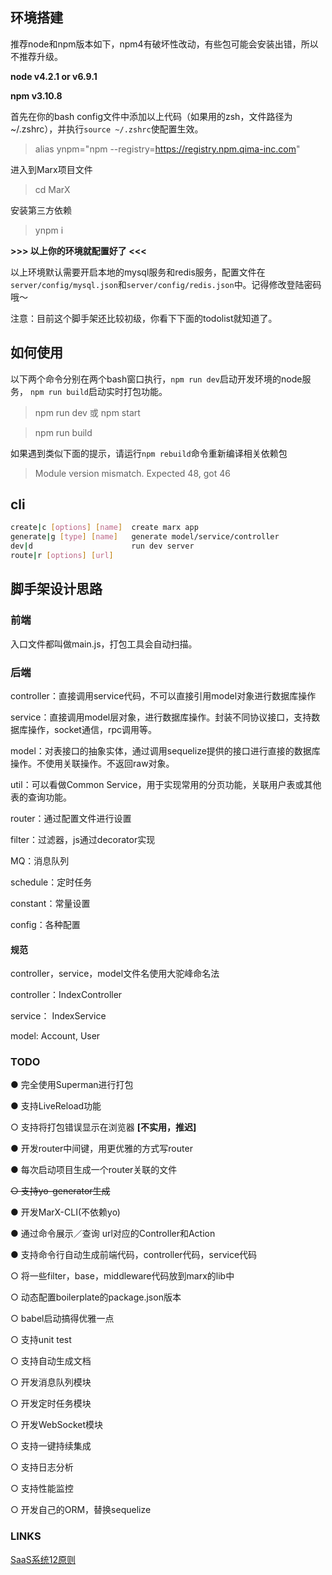 ## 环境搭建

推荐node和npm版本如下，npm4有破坏性改动，有些包可能会安装出错，所以不推荐升级。

**node v4.2.1 or v6.9.1**

**npm v3.10.8**

首先在你的bash config文件中添加以上代码（如果用的zsh，文件路径为~/.zshrc），并执行`source ~/.zshrc`使配置生效。

> alias ynpm="npm --registry=https://registry.npm.qima-inc.com"

进入到Marx项目文件

> cd MarX

安装第三方依赖

> ynpm i


**>>> 以上你的环境就配置好了 <<<**

以上环境默认需要开启本地的mysql服务和redis服务，配置文件在`server/config/mysql.json`和`server/config/redis.json`中。记得修改登陆密码哦～

注意：目前这个脚手架还比较初级，你看下下面的todolist就知道了。

## 如何使用

以下两个命令分别在两个bash窗口执行，`npm run dev`启动开发环境的node服务，
`npm run build`启动实时打包功能。

> npm run dev 或 npm start

> npm run build

如果遇到类似下面的提示，请运行`npm rebuild`命令重新编译相关依赖包

> Module version mismatch. Expected 48, got 46

## cli

```bash
create|c [options] [name]  create marx app
generate|g [type] [name]   generate model/service/controller
dev|d                      run dev server
route|r [options] [url]  
```


## 脚手架设计思路

### 前端

入口文件都叫做main.js，打包工具会自动扫描。

### 后端

controller：直接调用service代码，不可以直接引用model对象进行数据库操作

service：直接调用model层对象，进行数据库操作。封装不同协议接口，支持数据库操作，socket通信，rpc调用等。

model：对表接口的抽象实体，通过调用sequelize提供的接口进行直接的数据库操作。不使用关联操作。不返回raw对象。

util：可以看做Common Service，用于实现常用的分页功能，关联用户表或其他表的查询功能。

router：通过配置文件进行设置

filter：过滤器，js通过decorator实现

MQ：消息队列

schedule：定时任务

constant：常量设置

config：各种配置

#### 规范
controller，service，model文件名使用大驼峰命名法

controller：IndexController

service：   IndexService

model:      Account, User

### TODO

● 完全使用Superman进行打包

● 支持LiveReload功能

○ 支持将打包错误显示在浏览器 **[不实用，推迟]**

● 开发router中间键，用更优雅的方式写router

● 每次启动项目生成一个router关联的文件

~~○ 支持yo-generator生成~~

● 开发MarX-CLI(不依赖yo)

● 通过命令展示／查询 url对应的Controller和Action

● 支持命令行自动生成前端代码，controller代码，service代码

○ 将一些filter，base，middleware代码放到marx的lib中

○ 动态配置boilerplate的package.json版本

○ babel启动搞得优雅一点

○ 支持unit test

○ 支持自动生成文档

○ 开发消息队列模块

○ 开发定时任务模块

○ 开发WebSocket模块

○ 支持一键持续集成

○ 支持日志分析

○ 支持性能监控

○ 开发自己的ORM，替换sequelize

### LINKS

[SaaS系统12原则](https://12factor.net/zh_cn/)
